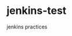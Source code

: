 <!-- [![Jenkins Test](https://img.shields.io/badge/test-passing-brightgreen.svg)](http://hoooober1.mylabserver.com:8080/blue/organizations/jenkins/gittest/activity)
[![build record](https://img.shields.io/badge/latest%20build-2018%2F4%2F29-pink.svg)]() -->

<!-- [![Build Status](http://54.254.136.246:8080/job/gittest/badge/icon)](http://54.254.136.246:8080/job/gittest/)
[![Build Status](http://54.254.136.246:8080/buildStatus/icon?job=gittest)](http://54.254.136.246:8080/job/gittest/)

[![Build Status](http://54.254.136.246:8080/job/gittest/badge/icon)](http://54.254.136.246:8080/job/gittest) -->
# jenkins-test
jenkins practices
